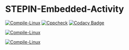 # STEPIN-Embedded-Activity
[![Compile-Linux](https://github.com/ChaitraBS-1999/STEPIN-Embedded-Activity/actions/workflows/Complile.yml/badge.svg)](https://github.com/ChaitraBS-1999/STEPIN-Embedded-Activity/actions/workflows/Complile.yml)
[![Cppcheck](https://github.com/ChaitraBS-1999/STEPIN-Embedded-Activity/actions/workflows/CodeQuality.yml/badge.svg)](https://github.com/ChaitraBS-1999/STEPIN-Embedded-Activity/actions/workflows/CodeQuality.yml)
[![Codacy Badge](https://app.codacy.com/project/badge/Grade/c8094f27a45e4166ae82ecdbab0bec04)](https://www.codacy.com/gh/ChaitraBS-1999/STEPIN-Embedded-Activity/dashboard?utm_source=github.com&amp;utm_medium=referral&amp;utm_content=ChaitraBS-1999/STEPIN-Embedded-Activity&amp;utm_campaign=Badge_Grade)


[![Compile-Linux](https://www.code-inspector.com/project/28977/score/svg)](https://github.com/ChaitraBS-1999/STEPIN-Embedded-Activity/actions/workflows/Complile.yml)

[![Compile-Linux](https://www.code-inspector.com/project/28977/status/svg)](https://github.com/ChaitraBS-1999/STEPIN-Embedded-Activity/actions/workflows/Complile.yml)

